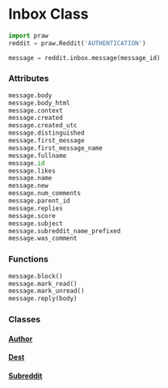 # Inbox Class

```python
import praw
reddit = praw.Reddit('AUTHENTICATION')

message = reddit.inbox.message(message_id)
```

### Attributes

```python
message.body
message.body_html
message.context
message.created
message.created_utc
message.distinguished
message.first_message
message.first_message_name
message.fullname
message.id
message.likes
message.name
message.new
message.num_comments
message.parent_id
message.replies
message.score
message.subject
message.subreddit_name_prefixed
message.was_comment
```

### Functions

```python
message.block()
message.mark_read()
message.mark_unread()
message.reply(body)
```

### Classes

#### [Author](https://github.com/kimpeek/reddit_bots/blob/master/objects/Redditor.md)

#### [Dest](https://github.com/kimpeek/reddit_bots/blob/master/objects/Redditor.md)

#### [Subreddit](https://github.com/kimpeek/reddit_bots/blob/master/objects/Subreddit.md)
